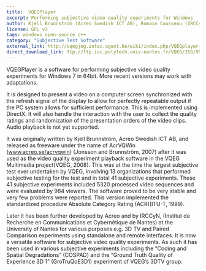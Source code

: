 ```yaml
---
title:  VQEGPlayer
excerpt: Performing subjective video quality experiments for Windows
author: Kjell Brunnström (Acreo Swedish ICT AB), Romain Cousseau (IRCCyN / University of Nantes), Jimmy Jonsson (Acreo Swedish ICT AB), Yao Koudota (IRCCyN / University of Nantes), Vladimir Bagazov ((IRCCyN / University of Nantes), Marcus Barkowsky (IRCCyN / University of Nantes)
license: GPL v3
tags: windows open-source c++
category: "Subjective Test Software"
external_link: http://vqegjeg.intec.ugent.be/wiki/index.php/VQEGplayer-main
direct_download_link: ftp://ftp.ivc.polytech.univ-nantes.fr/VQEG/JEG/VQEGPLAYER/src/VQEGPlayer_6.zip
---
```


VQEGPlayer is a software for performing subjective video quality experiments for Windows 7 in 64bit. More recent versions may work with adaptations.

It is designed to present a video on a computer screen synchronized with the refresh signal of the display to allow for perfectly repeatable output if the PC system allows for sufficient performance. This is implemented using DirectX. It will also handle the interaction with the user to collect the quality ratings and randomization of the presentation orders of the video clips. Audio playback is not yet supported.

It was originally written by Kjell Brunnström, Acreo Swedish ICT AB, and released as freeware under the name of AcrVQWin (www.acreo.se/acrvqwin) (Jonsson and Brunnström, 2007) after it was used as the video quality experiment playback software in the VQEG Multimedia project(VQEG, 2008). This was at the time the largest subjective test ever undertaken by VQEG, involving 13 organizations that performed subjective testing for the test and in total 41 subjective experiments. These 41 subjective experiments included 5320 processed video sequences and were evaluated by 984 viewers. The software proved to be very stable and very few problems were reported. This version implemented the standardized procedure Absolute Category Rating (ACR)(ITU-T, 1999).

Later it has been further developed by Acreo and by IRCCyN, (Institut de Recherche en Communications et Cybernétique de Nantes) at the University of Nantes for various purposes e.g. 3D TV and Paired Comparison experiments using standalone and remote interfaces. It is now a versatile software for subjective video quality experiments. As such it has been used in various subjective experiments including the “Coding and Spatial Degradations” (COSPAD) and the “Ground Truth Quality of Experience 3D 1” (GroTruQoE3D1) experiment of VQEG’s 3DTV group.